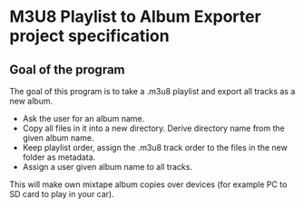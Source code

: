 # M3U8 Playlist to Album Exporter project specification

## Goal of the program

The goal of this program is to take a .m3u8 playlist and export all tracks as a new album.
- Ask the user for an album name.
- Copy all files in it into a new directory. Derive directory name from the given album name.
- Keep playlist order, assign the .m3u8 track order to the files in the new folder as metadata.
- Assign a user given album name to all tracks.

This will make own mixtape album copies over devices (for example PC to SD card to play in your car).

